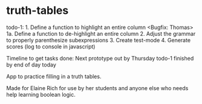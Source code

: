 truth-tables
============

todo-1:
    1. Define a function to highlight an entire column <Tyler> <Bugfix: Thomas>
      1a. Define a function to de-highlight an entire column <Untaken>
    2. Adjust the grammar to properly parenthesize subexpressions <Thomas>
    3. Create test-mode <Thomas>
    4. Generate scores (log to console in javascript) <Untaken>

Timeline to get tasks done:
    Next prototype out by Thursday
    todo-1 finished by end of day today


App to practice filling in a truth tables.

Made for Elaine Rich for use by her students and anyone else who needs help learning boolean logic.
